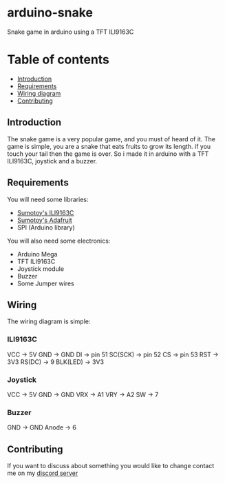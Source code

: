 # arduino-snake
Snake game in arduino using a TFT ILI9163C

# Table of contents
* [Introduction](##Introduction)
* [Requirements](##Requirements)
* [Wiring diagram](##Wiring)
* [Contributing](##Contributing)

## Introduction
The snake game is a very popular game, and you must of heard of it. The game is simple, you are a snake that eats fruits to grow its length. if you touch your tail then the game is over. So i made it in arduino with a TFT ILI9163C, joystick and a buzzer.

## Requirements
You will need some libraries:
* [Sumotoy's ILI9163C](https://github.com/sumotoy/TFT_ILI9163C)
* [Sumotoy's Adafruit](https://github.com/sumotoy/Adafruit-GFX-Library)
* SPI (Arduino library)

You will also need some electronics:
* Arduino Mega
* TFT ILI9163C
* Joystick module
* Buzzer
* Some Jumper wires

## Wiring
The wiring diagram is simple:

### ILI9163C
VCC -> 5V
GND -> GND
DI -> pin 51
SC(SCK) -> pin 52
CS -> pin 53
RST -> 3V3
RS(DC) -> 9
BLK(LED) -> 3V3

### Joystick
VCC -> 5V
GND -> GND
VRX -> A1
VRY -> A2
SW -> 7

### Buzzer
GND -> GND
Anode -> 6

## Contributing
If you want to discuss about something you would like to change contact me on my [discord server](https://discord.gg/HAGQFjr)
